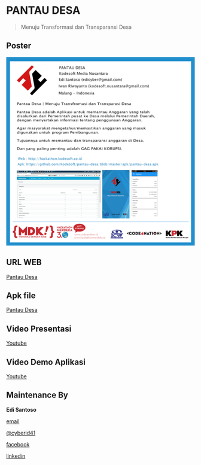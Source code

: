 # PANTAU DESA
> Menuju Transformasi dan Transparansi Desa
 
## Poster

![POSTER PANTAU DESA Kodesoft Hacakthon Merdeka 3.0](https://github.com/KodeSoft/pantau-desa/blob/master/img/poster_hackathon.png)

## URL WEB
[Pantau Desa](http://hackathon.kodesoft.co.id/#/public/dashboard)

## Apk file
[Pantau Desa](https://github.com/KodeSoft/pantau-desa/blob/master/apk/pantau-desa.apk)


## Video Presentasi
[Youtube](https://youtu.be/MMCuA2K50vM)

## Video Demo Aplikasi
[Youtube](https://youtu.be/ZwfzZbC_jZU)


## Maintenance By

**Edi Santoso**

[email]([mailto:edicyber@gmail.com)

[@cyberid41](https://github.com/cyberid41)

[facebook](https://facebook.com/cyberid41)

[linkedin](https://id.linkedin.com/in/cyberid41)
 
